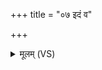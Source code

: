 +++
title = "०७ इदं व"

+++
<details><summary>मूलम् (VS)</summary>

इ॒दं व॑ आपो॒ हृद॑यम॒यं व॒त्स ऋ॑तावरीः। इ॒हेत्थमेत॑ शक्वरी॒र्यत्रे॒दं वे॒शया॑मि वः ॥
</details>